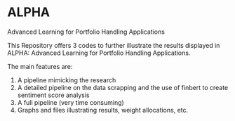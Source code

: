 # ALPHA

Advanced Learning for Portfolio Handling Applications


This Repository offers 3 codes to further illustrate the results displayed in ALPHA: Advanced Learning for Portfolio Handling Applications.

The main features are:
  1. A pipeline mimicking the research
  2. A detailed pipeline on the data scrapping and the use of finbert to create sentiment score analysis
  3. A full pipeline (very time consuming)
  4. Graphs and files illustrating results, weight allocations, etc.
